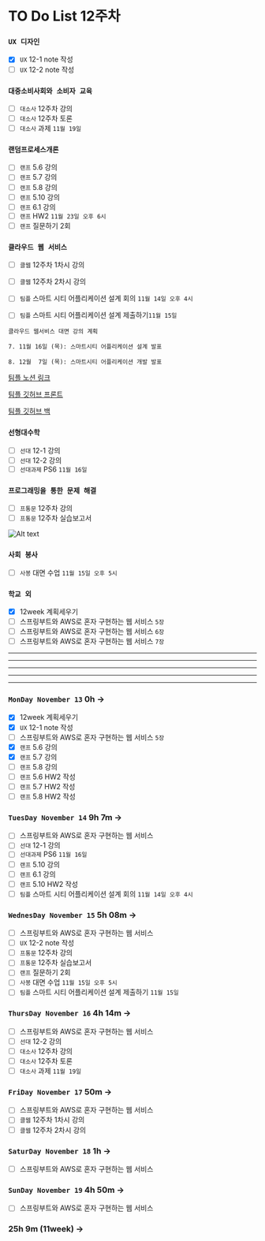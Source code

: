 # TO Do List 12주차

### `UX 디자인` 
- [x] `UX` 12-1 note 작성
- [ ] `UX` 12-2 note 작성

### `대중소비사회와 소비자 교육`
- [ ] `대소사` 12주차 강의
- [ ] `대소사` 12주차 토론
- [ ] `대소사` 과제 `11월 19일`

### `랜덤프로세스개론`
- [ ] `랜프` 5.6 강의
- [ ] `랜프` 5.7 강의
- [ ] `랜프` 5.8 강의
- [ ] `랜프` 5.10 강의
- [ ] `랜프` 6.1 강의
- [ ] `랜프` HW2 `11월 23일 오후 6시`
- [ ] `랜프` 질문하기 2회

### `클라우드 웹 서비스`
- [ ] `클웹` 12주차 1차시 강의
- [ ] `클웹` 12주차 2차시 강의
- [ ] `팀플` 스마트 시티 어플리케이션 설계 회의 `11월 14일 오후 4시`
- [ ] `팀플` 스마트 시티 어플리케이션 설계 제출하기`11월 15일`


```
클라우드 웹서비스 대면 강의 계획

7. 11월 16일 (목): 스마트시티 어플리케이션 설계 발표

8. 12월  7일 (목): 스마트시티 어플리케이션 개발 발표
```

[팀플 노션 링크](https://www.notion.so/Cloud-Web-Service-Team-Project-cb7f98e2e37c43fd98b7937e0d5018c5)

[팀플 깃허브 프론트](https://github.com/woo4826/Cloud-Web-Service-SNS-web)

[팀플 깃허브 백](https://github.com/woo4826/Cloud-Web-Service-SNS-server)

### `선형대수학`
- [ ] `선대` 12-1 강의
- [ ] `선대` 12-2 강의
- [ ] `선대과제` PS6 `11월 16일`

### `프로그래밍을 통한 문제 해결`
- [ ] `프통문` 12주차 강의
- [ ] `프통문` 12주차 실습보고서

![Alt text](%E1%84%91%E1%85%B3%E1%84%90%E1%85%A9%E1%86%BC%E1%84%86%E1%85%AE%E1%86%AB%E1%84%80%E1%85%A1%E1%86%BC%E1%84%8B%E1%85%B4%E1%84%80%E1%85%A8%E1%84%92%E1%85%AC%E1%86%A8%E1%84%89%E1%85%A5.png)

### `사회 봉사`
- [ ] `사봉` 대면 수업 `11월 15일 오후 5시`

### `학교 외`
- [x] 12week 계획세우기
- [ ] 스프링부트와 AWS로 혼자 구현하는 웹 서비스 `5장`
- [ ] 스프링부트와 AWS로 혼자 구현하는 웹 서비스 `6장`
- [ ] 스프링부트와 AWS로 혼자 구현하는 웹 서비스 `7장`

---
---
---
---
---

### `MonDay November 13` 0h ->
- [x] 12week 계획세우기
- [x] `UX` 12-1 note 작성
- [ ] 스프링부트와 AWS로 혼자 구현하는 웹 서비스 `5장`
- [x] `랜프` 5.6 강의
- [x] `랜프` 5.7 강의
- [ ] `랜프` 5.8 강의
- [ ] `랜프` 5.6 HW2 작성
- [ ] `랜프` 5.7 HW2 작성
- [ ] `랜프` 5.8 HW2 작성

### `TuesDay November 14` 9h 7m ->
- [ ] 스프링부트와 AWS로 혼자 구현하는 웹 서비스
- [ ] `선대` 12-1 강의
- [ ] `선대과제` PS6 `11월 16일`
- [ ] `랜프` 5.10 강의
- [ ] `랜프` 6.1 강의
- [ ] `랜프` 5.10 HW2 작성
- [ ] `팀플` 스마트 시티 어플리케이션 설계 회의 `11월 14일 오후 4시`

### `WednesDay November 15` 5h 08m ->
- [ ] 스프링부트와 AWS로 혼자 구현하는 웹 서비스
- [ ] `UX` 12-2 note 작성
- [ ] `프통문` 12주차 강의
- [ ] `프통문` 12주차 실습보고서
- [ ] `랜프` 질문하기 2회
- [ ] `사봉` 대면 수업 `11월 15일 오후 5시`
- [ ] `팀플` 스마트 시티 어플리케이션 설계 제출하기 `11월 15일`

### `ThursDay November 16` 4h 14m ->
- [ ] 스프링부트와 AWS로 혼자 구현하는 웹 서비스
- [ ] `선대` 12-2 강의
- [ ] `대소사` 12주차 강의
- [ ] `대소사` 12주차 토론
- [ ] `대소사` 과제 `11월 19일`

### `FriDay November 17` 50m ->
- [ ] 스프링부트와 AWS로 혼자 구현하는 웹 서비스
- [ ] `클웹` 12주차 1차시 강의
- [ ] `클웹` 12주차 2차시 강의

### `SaturDay November 18` 1h ->
- [ ] 스프링부트와 AWS로 혼자 구현하는 웹 서비스

### `SunDay November 19` 4h 50m ->
- [ ] 스프링부트와 AWS로 혼자 구현하는 웹 서비스

### 25h 9m (11week) ->  

